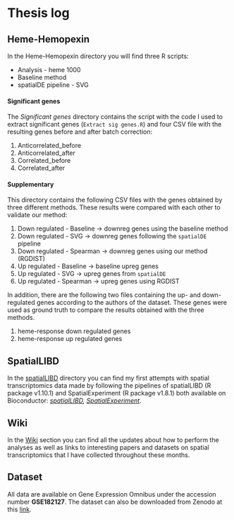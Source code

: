 # Thesis log
## Heme-Hemopexin
In the Heme-Hemopexin directory you will find three R scripts:
* Analysis - heme 1000
* Baseline method
* spatialDE pipeline - SVG

#### Significant genes
The _Significant genes_ directory contains the script with the code I used to extract significant genes (`Extract sig genes.R`) and four CSV file with the resulting genes before and after batch correction:
1. Anticorrelated_before
2. Anticorrelated_after
3. Correlated_before
4. Correlated_after

#### Supplementary 
This directory contains the following CSV files with the genes obtained by three different methods. These results were compared with each other to validate our method:
1. Down regulated - Baseline -> downreg genes using the baseline method
2. Down regulated - SVG -> downreg genes following the `spatialDE` pipeline
3. Down regulated - Spearman -> downreg genes using our method (RGDIST)
4. Up regulated - Baseline -> baseline upreg genes 
5. Up regulated - SVG -> upreg genes from `spatialDE`
6. Up regulated - Spearman -> upreg genes using RGDIST

In addition, there are the following two files containing the up- and down-regulated genes according to the authors of the dataset. These genes were used as ground truth to compare the results obtained with the three methods. 
1. heme-response down regulated genes
2. heme-response up regulated genes

## SpatialLIBD
In the [spatialLIBD](https://github.com/napolitanodst/Thesis-log-Felicita-Masone/tree/main/spatialLIBD) directory you can find my first attempts with spatial transcriptomics data made by following the pipelines of spatialLIBD (R package v1.10.1) and SpatialExperiment (R package v1.8.1) both available on Bioconductor: _[spatialLIBD](https://bioconductor.org/packages/release/data/experiment/html/spatialLIBD.html), [SpatialExperiment](https://bioconductor.org/packages/release/bioc/html/SpatialExperiment.html)_.

## Wiki
In the [Wiki](https://github.com/napolitanodst/Thesis-log-Felicita-Masone/wiki) section you can find all the updates about how to perform the analyses as well as links to interesting papers and datasets on spatial transcriptomics that I have collected throughout these months.

## Dataset
All data are available on Gene Expression Omnibus under the accession number **GSE182127**.
The dataset can also be downloaded from Zenodo at this [link](https://doi.org/10.5281/zenodo.5638720).
